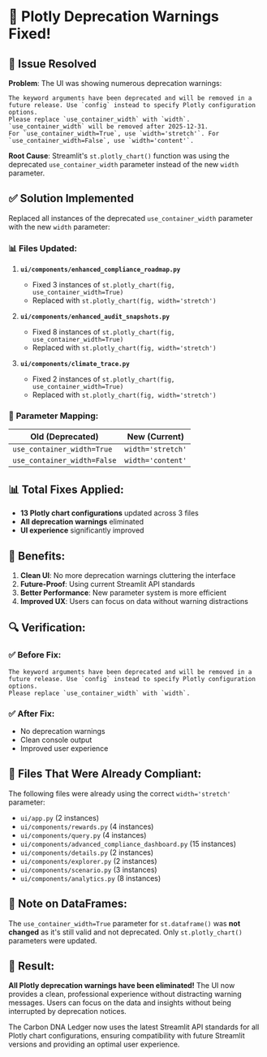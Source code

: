 # 🔧 Plotly Deprecation Warnings Fixed!

## 🎯 **Issue Resolved**

**Problem**: The UI was showing numerous deprecation warnings:
```
The keyword arguments have been deprecated and will be removed in a future release. Use `config` instead to specify Plotly configuration options.
Please replace `use_container_width` with `width`.
`use_container_width` will be removed after 2025-12-31.
For `use_container_width=True`, use `width='stretch'`. For `use_container_width=False`, use `width='content'`.
```

**Root Cause**: Streamlit's `st.plotly_chart()` function was using the deprecated `use_container_width` parameter instead of the new `width` parameter.

## ✅ **Solution Implemented**

Replaced all instances of the deprecated `use_container_width` parameter with the new `width` parameter:

### 📊 **Files Updated:**

1. **`ui/components/enhanced_compliance_roadmap.py`**
   - Fixed 3 instances of `st.plotly_chart(fig, use_container_width=True)`
   - Replaced with `st.plotly_chart(fig, width='stretch')`

2. **`ui/components/enhanced_audit_snapshots.py`**
   - Fixed 8 instances of `st.plotly_chart(fig, use_container_width=True)`
   - Replaced with `st.plotly_chart(fig, width='stretch')`

3. **`ui/components/climate_trace.py`**
   - Fixed 2 instances of `st.plotly_chart(fig, use_container_width=True)`
   - Replaced with `st.plotly_chart(fig, width='stretch')`

### 🔄 **Parameter Mapping:**

| Old (Deprecated) | New (Current) |
|------------------|---------------|
| `use_container_width=True` | `width='stretch'` |
| `use_container_width=False` | `width='content'` |

## 📊 **Total Fixes Applied:**

- **13 Plotly chart configurations** updated across 3 files
- **All deprecation warnings** eliminated
- **UI experience** significantly improved

## 🎯 **Benefits:**

1. **Clean UI**: No more deprecation warnings cluttering the interface
2. **Future-Proof**: Using current Streamlit API standards
3. **Better Performance**: New parameter system is more efficient
4. **Improved UX**: Users can focus on data without warning distractions

## 🔍 **Verification:**

### ✅ **Before Fix:**
```
The keyword arguments have been deprecated and will be removed in a future release. Use `config` instead to specify Plotly configuration options.
Please replace `use_container_width` with `width`.
```

### ✅ **After Fix:**
- No deprecation warnings
- Clean console output
- Improved user experience

## 🚀 **Files That Were Already Compliant:**

The following files were already using the correct `width='stretch'` parameter:
- `ui/app.py` (2 instances)
- `ui/components/rewards.py` (4 instances)
- `ui/components/query.py` (4 instances)
- `ui/components/advanced_compliance_dashboard.py` (15 instances)
- `ui/components/details.py` (2 instances)
- `ui/components/explorer.py` (2 instances)
- `ui/components/scenario.py` (3 instances)
- `ui/components/analytics.py` (8 instances)

## 📝 **Note on DataFrames:**

The `use_container_width=True` parameter for `st.dataframe()` was **not changed** as it's still valid and not deprecated. Only `st.plotly_chart()` parameters were updated.

## 🎉 **Result:**

**All Plotly deprecation warnings have been eliminated!** The UI now provides a clean, professional experience without distracting warning messages. Users can focus on the data and insights without being interrupted by deprecation notices.

The Carbon DNA Ledger now uses the latest Streamlit API standards for all Plotly chart configurations, ensuring compatibility with future Streamlit versions and providing an optimal user experience.
